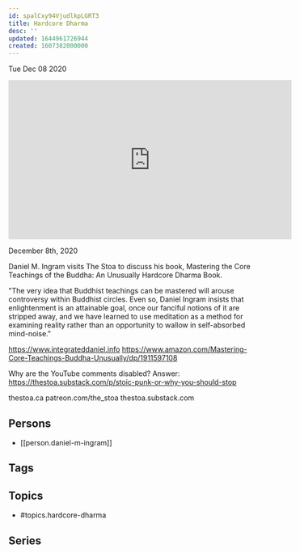 ```yaml
---
id: spalCxy94VjudlkpLGRT3
title: Hardcore Dharma
desc: ''
updated: 1644961726944
created: 1607382000000
---
```





Tue Dec 08 2020

<iframe width="560" height="315" src="https://www.youtube.com/embed/9ar5ccRM7S0" title="Hardcore Dharma w/ Daniel M. Ingram" frameborder="0" allow="accelerometer; autoplay; clipboard-write; encrypted-media; gyroscope; picture-in-picture" allowfullscreen ></iframe>

December 8th, 2020

Daniel M. Ingram visits The Stoa to discuss his book, Mastering the Core Teachings of the Buddha: An Unusually Hardcore Dharma Book.

"The very idea that Buddhist teachings can be mastered will arouse controversy within Buddhist circles. Even so, Daniel Ingram insists that enlightenment is an attainable goal, once our fanciful notions of it are stripped away, and we have learned to use meditation as a method for examining reality rather than an opportunity to wallow in self-absorbed mind-noise."

https://www.integrateddaniel.info
https://www.amazon.com/Mastering-Core-Teachings-Buddha-Unusually/dp/1911597108

Why are the YouTube comments disabled? Answer: https://thestoa.substack.com/p/stoic-punk-or-why-you-should-stop

thestoa.ca
patreon.com/the_stoa
thestoa.substack.com

## Persons

- [[person.daniel-m-ingram]]

## Tags



## Topics

- #topics.hardcore-dharma

## Series




